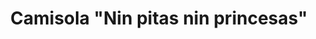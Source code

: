 ---
title: 'Camisola "Nin pitas nin princesas"'
description: 'Está chulísima, a menos que non teñas criterio. So apta para xente coa moral difusa.'
image: 'img/designs/camiseta_nin_pitas_nin_princesas.png'
---